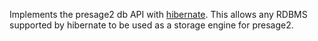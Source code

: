 Implements the presage2 db API with [hibernate]. This allows any RDBMS supported by hibernate to be used as a storage engine for presage2.

  [hibernate]: http://hibernate.org
